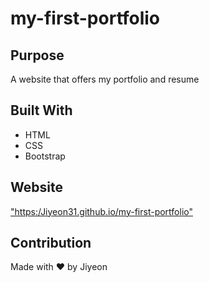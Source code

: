 # my-first-portfolio

## Purpose
A website that offers my portfolio and resume

## Built With
* HTML
* CSS
* Bootstrap

## Website
<a href>"https:/Jiyeon31.github.io/my-first-portfolio"</a>

## Contribution
Made with ❤️ by Jiyeon
